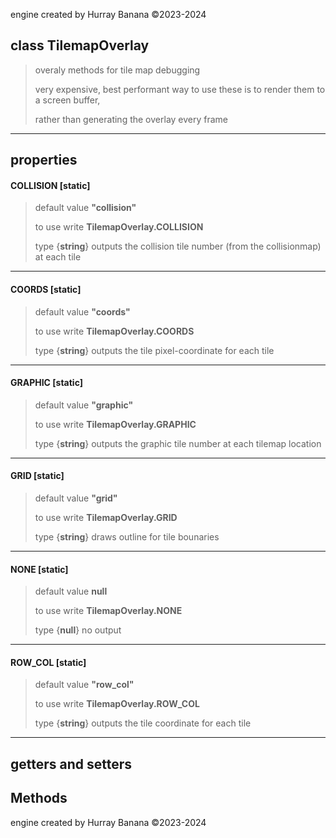 engine created by Hurray Banana &copy;2023-2024
## class TilemapOverlay
> overaly methods for tile map debugging
> 
> very expensive, best performant way to use these is to render them to a screen buffer,
> 
> rather than generating the overlay every frame
> 
> 

---

## properties
####  COLLISION [static]
> default value **"collision"**
> 
> to use write **TilemapOverlay.COLLISION**
> 
> 
> type {**string**} outputs the collision tile number (from the collisionmap) at each tile
> 
> 

---

####  COORDS [static]
> default value **"coords"**
> 
> to use write **TilemapOverlay.COORDS**
> 
> 
> type {**string**} outputs the tile pixel-coordinate for each tile
> 
> 

---

####  GRAPHIC [static]
> default value **"graphic"**
> 
> to use write **TilemapOverlay.GRAPHIC**
> 
> 
> type {**string**} outputs the graphic tile number at each tilemap location
> 
> 

---

####  GRID [static]
> default value **"grid"**
> 
> to use write **TilemapOverlay.GRID**
> 
> 
> type {**string**} draws outline for tile bounaries
> 
> 

---

####  NONE [static]
> default value **null**
> 
> to use write **TilemapOverlay.NONE**
> 
> 
> type {**null**} no output
> 
> 

---

####  ROW_COL [static]
> default value **"row_col"**
> 
> to use write **TilemapOverlay.ROW_COL**
> 
> 
> type {**string**} outputs the tile coordinate for each tile
> 
> 

---

## getters and setters
## Methods
engine created by Hurray Banana &copy;2023-2024
